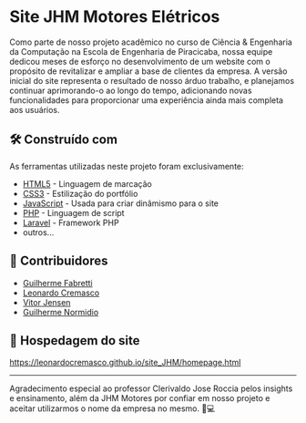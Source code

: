 # Site JHM Motores Elétricos

Como parte de nosso projeto acadêmico no curso de Ciência & Engenharia da Computação na Escola de Engenharia de Piracicaba, nossa equipe dedicou meses de esforço no desenvolvimento de um website com o propósito de revitalizar e ampliar a base de clientes da empresa. A versão inicial do site representa o resultado de nosso árduo trabalho, e planejamos continuar aprimorando-o ao longo do tempo, adicionando novas funcionalidades para proporcionar uma experiência ainda mais completa aos usuários.

## 🛠️ Construído com

As ferramentas utilizadas neste projeto foram exclusivamente:

* [HTML5](https://developer.mozilla.org/pt-BR/docs/Web/HTML) - Linguagem de marcação
* [CSS3](https://developer.mozilla.org/pt-BR/docs/Web/CSS) - Estilização do portfólio
* [JavaScript](https://developer.mozilla.org/pt-BR/docs/Web/JavaScript/) - Usada para criar dinâmismo para o site
* [PHP](link) - Linguagem de script
* [Laravel](https://laravel.com/) - Framework PHP
* outros...

## 🤝 Contribuidores

* [Guilherme Fabretti](https://github.com/guifabretti) 
* [Leonardo Cremasco](https://github.com/leonardocremasco)
* [Vitor Jensen](https://github.com/vitorjensen)
* [Guilherme Normidio]()

## 🔗 Hospedagem do site

https://leonardocremasco.github.io/site_JHM/homepage.html

---
Agradecimento especial ao professor Clerivaldo Jose Roccia pelos insights e ensinamento, além da JHM Motores por confiar em nosso projeto e aceitar utilizarmos o nome da empresa no mesmo. 💌💻
